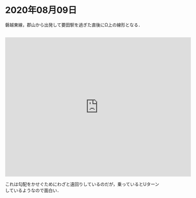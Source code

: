 # 2020年08月09日 


磐越東線，郡山から出発して要田駅を過ぎた直後にΩ上の線形となる．


<br>
<iframe src="https://www.google.com/maps/embed?pb=!1m14!1m12!1m3!1d20649.124499509206!2d140.51704147261344!3d37.45576716028035!2m3!1f0!2f0!3f0!3m2!1i1024!2i768!4f13.1!5e0!3m2!1sen!2sjp!4v1596967175122!5m2!1sen!2sjp" width="600" height="450" frameborder="0" style="border:0;" allowfullscreen="" aria-hidden="false" tabindex="0"></iframe>
<br>



これは勾配をかせぐためにわざと遠回りしているのだが，乗っているとUターンしているようなので面白い．
